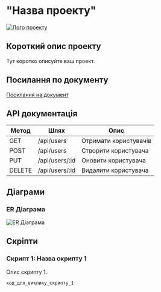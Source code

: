 # "Назва проекту"

[![Лого проекту](лінк_до_лого)](посилання_на_проект)

## Короткий опис проекту

Тут коротко описуйте ваш проект.

## Посилання по документу

[Посилання на документ](посилання)

## API документація

| Метод | Шлях          | Опис                  |
|-------|---------------|-----------------------|
| GET   | /api/users    | Отримати користувачів |
| POST  | /api/users    | Створити користувача  |
| PUT   | /api/users/:id| Оновити користувача   |
| DELETE| /api/users/:id| Видалити користувача  |

## Діаграми

### ER Діаграма

![ER Діаграма](посилання_на_зображення_ER_діаграми)

## Скріпти

### Скрипт 1: Назва скрипту 1

Опис скрипту 1.

```bash
код_для_виклику_скрипту_1
